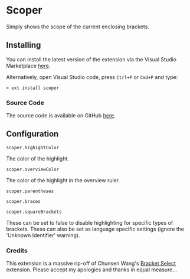 # Scoper

Simply shows the scope of the current enclosing brackets.

## Installing

You can install the latest version of the extension via the Visual Studio Marketplace [here](https://marketplace.visualstudio.com/items?itemName=Gruntfuggly.scoper).

Alternatively, open Visual Studio code, press `Ctrl+P` or `Cmd+P` and type:

    > ext install scoper

### Source Code

The source code is available on GitHub [here](https://github.com/Gruntfuggly/scoper).

## Configuration

`scoper.highightColor`

The color of the highlight.

`scoper.overviewColor`

The color of the highlight in the overview ruler.

`scoper.parentheses`

`scoper.braces`

`scoper.squareBrackets`

These can be set to false to disable highlighting for specific types of brackets. These can also be set as language specific settings (ignore the 'Unknown Identifier' warning).

### Credits

This extension is a massive rip-off of Chunsen Wang's [Bracket Select](https://marketplace.visualstudio.com/items?itemName=chunsen.bracket-select) extension. Please accept my apologies and thanks in equal measure...